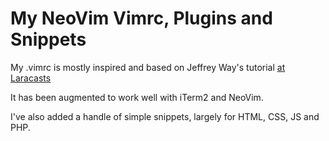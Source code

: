 # My NeoVim Vimrc, Plugins and Snippets
My .vimrc is mostly inspired and based on Jeffrey Way's tutorial [at Laracasts](https://laracasts.com/series/vim-mastery)

It has been augmented to work well with iTerm2 and NeoVim.

I've also added a handle of simple snippets, largely for HTML, CSS, JS and PHP. 
